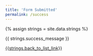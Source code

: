```yaml
---
title: 'Form Submitted'
permalink: /success
---
```

<div style="grid-column: 4 / span 4">

<style> 
{% include css/styles.css %}
main > header { grid-column: 4 / span 4; }
</style>

{% assign strings = site.data.strings %}

{{ strings.success_message }}

<a href="../course-list">{{strings.back_to_list_link}}</a>
</div>